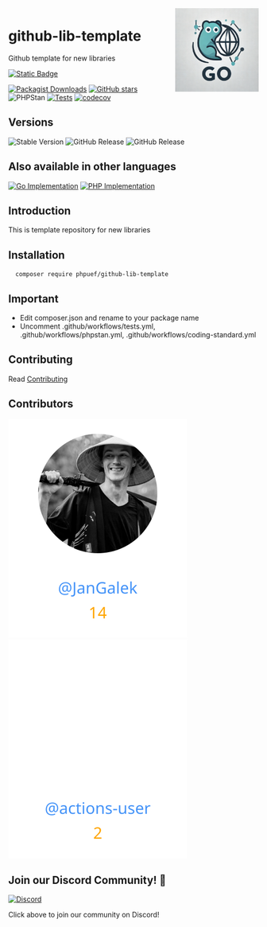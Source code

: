 <img align=right width="168" src="docs/gouef_logo.png">

# github-lib-template
Github template for new libraries

[![Static Badge](https://img.shields.io/badge/Github-phpuef%2Fgithub--lib--template-blue?style=for-the-badge&logo=github&link=github.com%2Fgouef%2Fgithub-lib-template)](https://github.com/phpuef/github-lib-template)

[![Packagist Downloads](https://img.shields.io/packagist/dt/phpuef/github-lib-template)](https://packagist.org/packages/phpuef/github-lib-template)
[![GitHub stars](https://img.shields.io/github/stars/phpuef/github-lib-template?style=social)](https://github.com/phpuef/github-lib-template/stargazers)
![PHPStan](https://github.com/phpuef/github-lib-template/actions/workflows/phpstan.yml/badge.svg)
[![Tests](https://github.com/phpuef/github-lib-template/actions/workflows/tests.yml/badge.svg)](https://github.com/phpuef/github-lib-template/actions/workflows/tests.yml)
[![codecov](https://codecov.io/github/phpuef/github-lib-template/branch/main/graph/badge.svg?token=YUG8EMH6Q8)](https://codecov.io/github/phpuef/github-lib-template)


## Versions
![Stable Version](https://img.shields.io/github/v/release/phpuef/github-lib-template?label=Stable&labelColor=green)
![GitHub Release](https://img.shields.io/github/v/release/phpuef/github-lib-template?label=RC&include_prereleases&filter=*rc*&logoSize=diago)
![GitHub Release](https://img.shields.io/github/v/release/phpuef/github-lib-template?label=Beta&include_prereleases&filter=*beta*&logoSize=diago)

## Also available in other languages

[![Go Implementation](https://img.shields.io/badge/Go-github--lib--template-00ADD8?logo=Go&logoColor=white)](https://github.com/gouef/github-lib-template)
[![PHP Implementation](https://img.shields.io/badge/PHP-github--lib--template-4F5D95?logo=php&logoColor=white)](https://github.com/phpuef/github-lib-template)


## Introduction

This is template repository for new libraries


## Installation

```shell
  composer require phpuef/github-lib-template
```

## Important

- Edit composer.json and rename to your package name
- Uncomment .github/workflows/tests.yml, .github/workflows/phpstan.yml, .github/workflows/coding-standard.yml

## Contributing

Read [Contributing](CONTRIBUTING.md)

## Contributors

<div>
<span>
  <a href="https://github.com/JanGalek"><img src="https://raw.githubusercontent.com/phpuef/github-lib-template/refs/heads/contributors-svg/.github/contributors/JanGalek.svg" alt="JanGalek" /></a>
</span>
<span>
  <a href="https://github.com/actions-user"><img src="https://raw.githubusercontent.com/phpuef/github-lib-template/refs/heads/contributors-svg/.github/contributors/actions-user.svg" alt="actions-user" /></a>
</span>
</div>

## Join our Discord Community! 🎉

[![Discord](https://img.shields.io/discord/1334331501462163509?style=for-the-badge&logo=discord&logoColor=white&logoSize=auto&label=Community%20discord&labelColor=blue&link=https%3A%2F%2Fdiscord.gg%2FwjGqeWFnqK
)](https://discord.gg/wjGqeWFnqK)

Click above to join our community on Discord!

